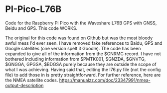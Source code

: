 # PI-Pico-L76B
Code for the Raspberry Pi Pico with the Waveshare L76B GPS with GNSS, Beidu and GPS. This code WORKS.

The original for this code was found on Github but was the most bloody awful mess I'd ever seen. I have removed fake references to Baidu, GPS and Google satellites (one version spelt it Goodle). The code has been expanded to give all of the information from the $GNRMC record. I have not bothered including information from $PMTK001, $GNZDA, $GNVTG, $GNGGA, GPGSA, $BDGSA purely because they are outside the scope of what I was achieving. Having said that, editing the l76.py file (not the config file) to add those in is pretty straightforward. For further reference, here are the NMEA satellite codes. https://manualzz.com/doc/23347991/nmea-output-description
